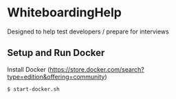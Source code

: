 # WhiteboardingHelp
Designed to help test developers / prepare for interviews

## Setup and Run Docker
Install Docker (https://store.docker.com/search?type=edition&offering=community)

```
$ start-docker.sh
```


